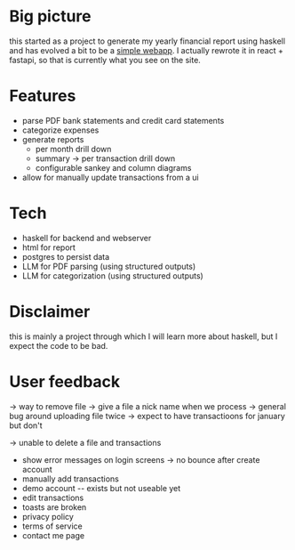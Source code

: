 # Big picture

this started as a project to generate my yearly financial report using haskell
and has evolved a bit to be a [simple webapp](https://myfinancereport.com/).
I actually rewrote it in react + fastapi, so that is currently what you see on the site.

# Features

- parse PDF bank statements and credit card statements
- categorize expenses
- generate reports
  - per month drill down
  - summary -> per transaction drill down
  - configurable sankey and column diagrams
- allow for manually update transactions from a ui

# Tech

- haskell for backend and webserver
- html for report
- postgres to persist data
- LLM for PDF parsing (using structured outputs)
- LLM for categorization (using structured outputs)

# Disclaimer

this is mainly a project through which I will learn more about haskell, but I expect the code to be bad.

# User feedback

-> way to remove file
-> give a file a nick name when we process
-> general bug around uploading file twice
-> expect to have transactioons for january but don't




-> unable to delete a file and transactions
- show error messages on login screens
-> no bounce after create account
- manually add transactions
- demo account -- exists but not useable yet
- edit transactions
- toasts are broken
- privacy policy
- terms of service
- contact me page


